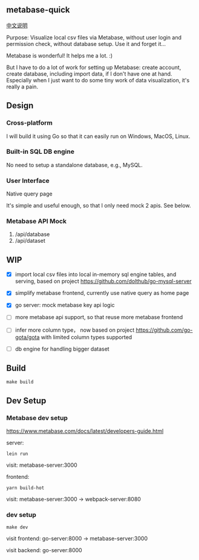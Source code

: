 
## metabase-quick

[中文说明](https://xujiahua.github.io/posts/metabase-quick-71d491f9-972e-4305-9f93-1af388b5ca9b/)

Purpose: Visualize local csv files via Metabase, without user login and permission check, without database setup.
Use it and forget it...

Metabase is wonderful! It helps me a lot. :) 

But I have to do a lot of work for setting up Metabase: create account, create database, including import data, if I don't have one at hand. Especially when I just want to do some tiny work of data visualization, it's really a pain.

## Design

### Cross-platform

I will build it using Go so that it can easily run on Windows, MacOS, Linux.

### Built-in SQL DB engine

No need to setup a standalone database, e.g., MySQL.

### User Interface

Native query page

It's simple and useful enough, so that I only need mock 2 apis. See below.

### Metabase API Mock

1. /api/database
2. /api/dataset

## WIP

- [x] import local csv files into local in-memory sql engine tables, and serving, based on project https://github.com/dolthub/go-mysql-server
- [x] simplify metabase frontend, currently use native query as home page
- [x] go server: mock metabase key api logic
- [ ] more metabase api support, so that reuse more metabase frontend
- [ ] infer more column type， now based on project https://github.com/go-gota/gota with limited column types supported
- [ ] db engine for handling bigger dataset


## Build

```
make build
```

## Dev Setup

### Metabase dev setup

https://www.metabase.com/docs/latest/developers-guide.html

server:

```
lein run
```

visit:
metabase-server:3000

frontend:

```
yarn build-hot
```

visit:
metabase-server:3000 -> webpack-server:8080

### dev setup

```
make dev
```

visit frontend:
go-server:8000 -> metabase-server:3000

visit backend:
go-server:8000
